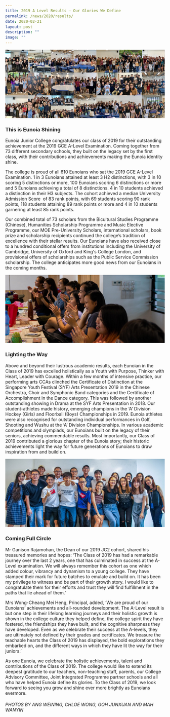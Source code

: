 ```yaml
---
title: 2019 A Level Results – Our Glories We Define
permalink: /news/2020/results/
date: 2020-02-21
layout: post
description: ""
image: ""
---
```

![](/images/2020/2020results_banner-1.jpg)

### This is Eunoia Shining

Eunoia Junior College congratulates our class of 2019 for their outstanding achievement at the 2019 GCE A-Level Examination. Coming together from 73 different secondary schools, they built on the legacy set by the first class, with their contributions and achievements making the Eunoia identity shine.

The college is proud of all 610 Eunoians who sat the 2019 GCE A-Level Examination. 1 in 3 Eunoians attained at least 3 H2 distinctions, with 3 in 10 scoring 5 distinctions or more, 100 Eunoians scoring 6 distinctions or more and 5 Eunoians achieving a total of 8 distinctions. 4 in 10 students achieved a distinction in their H3 subjects. The cohort achieved a median University Admission Score  of 83 rank points, with 69 students scoring 90 rank points, 118 students attaining 89 rank points or more and 4 in 10 students garnering at least 85 rank points.

Our combined total of 73 scholars from the Bicultural Studies Programme (Chinese), Humanities Scholarship Programme and Music Elective Programme, our MOE Pre-University Scholars, international scholars, book prize and scholarship recipients continued the college’s tradition of excellence with their stellar results. Our Eunoians have also received close to a hundred conditional offers from institutions including the University of Cambridge, University of Oxford and King's College London, and provisional offers of scholarships such as the Public Service Commission scholarship. The college anticipates more good news from our Eunoians in the coming months.

![](/images/2020/2020results_rejoice.jpg)

### Lighting the Way

Above and beyond their lustrous academic results, each Eunoian in the Class of 2019 has excelled holistically as a Youth with Purpose, Thinker with Heart, Leader with Courage. Within a few months of intensive practice, our performing arts CCAs clinched the Certificate of Distinction at the Singapore Youth Festival (SYF) Arts Presentation 2019 in the Chinese Orchestra, Choir and Symphonic Band categories and the Certificate of Accomplishment in the Dance category. This was followed by another outstanding showing in Drama at the SYF Arts Presentation in 2018. Our student-athletes made history, emerging champions in the ‘A’ Division Hockey (Girls) and Floorball (Boys) Championships in 2019. Eunoia athletes were also recognised for outstanding individual performances in Golf, Shooting and Wushu at the ‘A’ Division Championships. In various academic competitions and olympiads, our Eunoians built on the legacy of their seniors, achieving commendable results. Most importantly, our Class of 2019 contributed a glorious chapter of the Eunoia story; their historic achievements light the way for future generations of Eunoians to draw inspiration from and build on.

![](/images/2020/2020result_class2.jpg)

### Coming Full Circle

Mr Ganison Rajamohan, the Dean of our 2019 JC2 cohort, shared his treasured memories and hopes: ‘The Class of 2019 has had a remarkable journey over the last 2 years, one that has culminated in success at the A-Level examination. We will always remember this cohort as one which added colour, vibrancy and dynamism to a young college. They have stamped their mark for future batches to emulate and build on. It has been my privilege to witness and be part of their growth story. I would like to congratulate them for their efforts and trust they will find fulfillment in the paths that lie ahead of them.’

Mrs Wong-Cheang Mei Heng, Principal, added, ‘We are proud of our Eunoians’ achievements and all-rounded development. The A-Level result is but one step in their lifelong learning journeys and their holistic growth is shown in the college culture they helped define, the college spirit they have fostered, the friendships they have built, and the cognitive sharpness they have developed. Even as we celebrate their success at the A-levels, they are ultimately not defined by their grades and certificates. We treasure the teachable hearts the Class of 2019 has displayed, the bold explorations they embarked on, and the different ways in which they have lit the way for their juniors.’

As one Eunoia, we celebrate the holistic achievements, talent and contributions of the Class of 2019. The college would like to extend its deepest gratitude to our teachers, non-teaching staff, parents, our College Advisory Committee, Joint Integrated Programme partner schools and all who have helped Eunoia define its glories. To the Class of 2019, we look forward to seeing you grow and shine ever more brightly as Eunoians evermore.

###### PHOTOS BY ANG WEINING, CHLOE WONG, GOH JUNXUAN AND MAH WANYIN